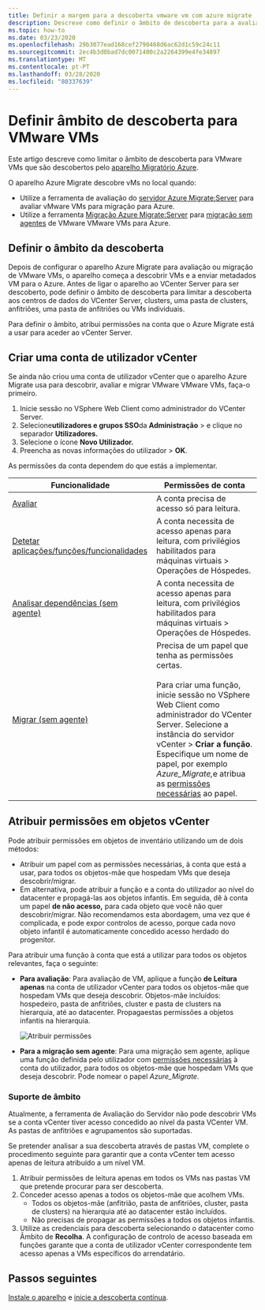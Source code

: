 ```yaml
---
title: Definir a margem para a descoberta vmware vm com azure migrate
description: Descreve como definir o âmbito de descoberta para a avaliação vmware vm e migração com Azure Migrate.
ms.topic: how-to
ms.date: 03/23/2020
ms.openlocfilehash: 29b3077ead168cef2790468d6ac62d1c59c24c11
ms.sourcegitcommit: 2ec4b3d0bad7dc0071400c2a2264399e4fe34897
ms.translationtype: MT
ms.contentlocale: pt-PT
ms.lasthandoff: 03/28/2020
ms.locfileid: "80337639"
---
```

# <a name="set-discovery-scope-for-vmware-vms"></a>Definir âmbito de descoberta para VMware VMs

Este artigo descreve como limitar o âmbito de descoberta para VMware VMs que são descobertos pelo [aparelho Migratório Azure](migrate-appliance-architecture.md).

O aparelho Azure Migrate descobre vMs no local quando: 

- Utilize a ferramenta de avaliação do [servidor Azure Migrate:Server](migrate-services-overview.md#azure-migrate-server-assessment-tool) para avaliar vMware VMs para migração para Azure.
- Utilize a ferramenta [Migração Azure Migrate:Server](migrate-services-overview.md#azure-migrate-server-migration-tool) para [migração sem agentes](server-migrate-overview.md) de VMware VMware VMs para Azure.

## <a name="set-discovery-scope"></a>Definir o âmbito da descoberta


Depois de configurar o aparelho Azure Migrate para avaliação ou migração de VMware VMs, o aparelho começa a descobrir VMs e a enviar metadados VM para o Azure. Antes de ligar o aparelho ao VCenter Server para ser descoberto, pode definir o âmbito de descoberta para limitar a descoberta aos centros de dados do VCenter Server, clusters, uma pasta de clusters, anfitriões, uma pasta de anfitriões ou VMs individuais.

Para definir o âmbito, atribui permissões na conta que o Azure Migrate está a usar para aceder ao vCenter Server.

## <a name="create-a-vcenter-user-account"></a>Criar uma conta de utilizador vCenter

Se ainda não criou uma conta de utilizador vCenter que o aparelho Azure Migrate usa para descobrir, avaliar e migrar VMware VMware VMs, faça-o primeiro.

1.    Inicie sessão no VSphere Web Client como administrador do VCenter Server.
2.    Selecione**utilizadores e grupos SSO**da **Administração** > e clique no separador **Utilizadores.**
3.    Selecione o ícone **Novo Utilizador.**
4.    Preencha as novas informações do utilizador > **OK**.

As permissões da conta dependem do que estás a implementar.

**Funcionalidade** | **Permissões de conta**
--- | ---
[Avaliar](tutorial-assess-vmware.md)| A conta precisa de acesso só para leitura.
[Detetar aplicações/funções/funcionalidades](how-to-discover-applications.md) | A conta necessita de acesso apenas para leitura, com privilégios habilitados para máquinas virtuais > Operações de Hóspedes.
[Analisar dependências (sem agente)](how-to-create-group-machine-dependencies-agentless.md) | A conta necessita de acesso apenas para leitura, com privilégios habilitados para máquinas virtuais > Operações de Hóspedes.
[Migrar (sem agente)](tutorial-migrate-vmware.md) | Precisa de um papel que tenha as permissões certas.<br/><br/> Para criar uma função, inicie sessão no VSphere Web Client como administrador do VCenter Server. Selecione a instância do servidor vCenter > **Criar a função**. Especifique um nome de papel, por exemplo <em>Azure_Migrate,</em>e atribua as [permissões necessárias](migrate-support-matrix-vmware-migration.md#agentless-vmware-servers) ao papel.


## <a name="assign-permissions-on-vcenter-objects"></a>Atribuir permissões em objetos vCenter

Pode atribuir permissões em objetos de inventário utilizando um de dois métodos:

- Atribuir um papel com as permissões necessárias, à conta que está a usar, para todos os objetos-mãe que hospedam VMs que deseja descobrir/migrar.
- Em alternativa, pode atribuir a função e a conta do utilizador ao nível do datacenter e propagá-las aos objetos infantis. Em seguida, dê à conta um papel **de não acesso,** para cada objeto que você não quer descobrir/migrar. Não recomendamos esta abordagem, uma vez que é complicada, e pode expor controlos de acesso, porque cada novo objeto infantil é automaticamente concedido acesso herdado do progenitor.

Para atribuir uma função à conta que está a utilizar para todos os objetos relevantes, faça o seguinte:

- **Para avaliação**: Para avaliação de VM, aplique a função **de Leitura apenas** na conta de utilizador vCenter para todos os objetos-mãe que hospedam VMs que deseja descobrir. Objetos-mãe incluídos: hospedeiro, pasta de anfitriões, cluster e pasta de clusters na hierarquia, até ao datacenter. Propagaestas permissões a objetos infantis na hierarquia.

    ![Atribuir permissões](./media/tutorial-assess-vmware/assign-perms.png)

- **Para a migração sem agente**: Para uma migração sem agente, aplique uma função definida pelo utilizador com [permissões necessárias](migrate-support-matrix-vmware-migration.md#agentless-vmware-servers) à conta do utilizador, para todos os objetos-mãe que hospedam VMs que deseja descobrir. Pode nomear o papel <em>Azure_Migrate.</em>

### <a name="scope-support"></a>Suporte de âmbito

Atualmente, a ferramenta de Avaliação do Servidor não pode descobrir VMs se a conta vCenter tiver acesso concedido ao nível da pasta VCenter VM. As pastas de anfitriões e agrupamentos são suportadas.

Se pretender analisar a sua descoberta através de pastas VM, complete o procedimento seguinte para garantir que a conta vCenter tem acesso apenas de leitura atribuído a um nível VM.

1. Atribuir permissões de leitura apenas em todos os VMs nas pastas VM que pretende procurar para ser descoberta.
2. Conceder acesso apenas a todos os objetos-mãe que acolhem VMs.
    - Todos os objetos-mãe (anfitrião, pasta de anfitriões, cluster, pasta de clusters) na hierarquia até ao datacenter estão incluídos.
    - Não precisas de propagar as permissões a todos os objetos infantis.
3. Utilize as credenciais para descoberta selecionando o datacenter como Âmbito de **Recolha**. A configuração de controlo de acesso baseada em funções garante que a conta de utilizador vCenter correspondente tem acesso apenas a VMs específicos do arrendatário.


## <a name="next-steps"></a>Passos seguintes

[Instale o aparelho](how-to-set-up-appliance-vmware.md) e [inicie a descoberta contínua](how-to-set-up-appliance-vmware.md#start-continuous-discovery-by-providing-vcenter-server-and-vm-credential).
